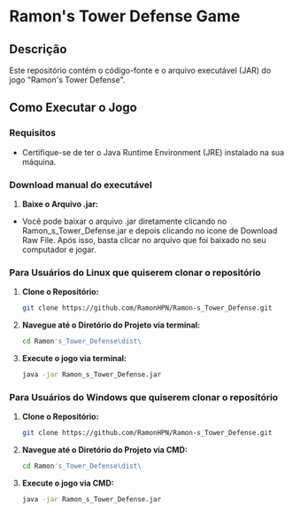 # Ramon's Tower Defense Game

## Descrição
Este repositório contém o código-fonte e o arquivo executável (JAR) do jogo "Ramon's Tower Defense".

## Como Executar o Jogo

### Requisitos
- Certifique-se de ter o Java Runtime Environment (JRE) instalado na sua máquina.

### Download manual do executável 

1. **Baixe o Arquivo .jar:**

- Você pode baixar o arquivo .jar diretamente clicando no Ramon_s_Tower_Defense.jar e depois clicando no icone de Download Raw File. Após isso, basta clicar no arquivo que foi baixado no seu computador e jogar.

### Para Usuários do Linux que quiserem clonar o repositório

1. **Clone o Repositório:**
   ```bash
   git clone https://github.com/RamonHPN/Ramon-s_Tower_Defense.git

2. **Navegue até o Diretório do Projeto via terminal:**
   ```bash
   cd Ramon's_Tower_Defense\dist\

3. **Execute o jogo via terminal:** 
   ```bash
   java -jar Ramon_s_Tower_Defense.jar

### Para Usuários do Windows que quiserem clonar o repositório

1. **Clone o Repositório:**
   ```bash
   git clone https://github.com/RamonHPN/Ramon-s_Tower_Defense.git

2. **Navegue até o Diretório do Projeto via CMD:**
   ```bash
   cd Ramon's_Tower_Defense\dist\

3. **Execute o jogo via CMD:** 
   ```bash
   java -jar Ramon_s_Tower_Defense.jar
